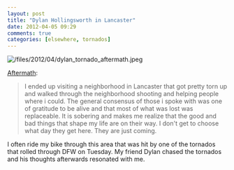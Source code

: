 ```yaml
---
layout: post
title: "Dylan Hollingsworth in Lancaster"
date: 2012-04-05 09:29
comments: true
categories: [elsewhere, tornados]
---
```


![/files/2012/04/dylan_tornado_aftermath.jpeg](/files/2012/04/dylan_tornado_aftermath.jpeg)

[Aftermath](http://www.dylanhollingsworth.com/Blog/post/2012/04/05/Aftermath.aspx):

> I ended up visiting a neighborhood in Lancaster that got pretty torn up and walked through the neighborhood shooting and helping people where i could. The general consensus of those i spoke with was one of gratitude to be alive and that most of what was lost was replaceable. It is sobering and makes me realize that the good and bad things that shape my life are on their way. I don't get to choose what day they get here. They are just coming. 

I often ride my bike through this area that was hit by one of the tornados that rolled through DFW on Tuesday. My friend Dylan chased the tornados and his thoughts afterwards resonated with me.